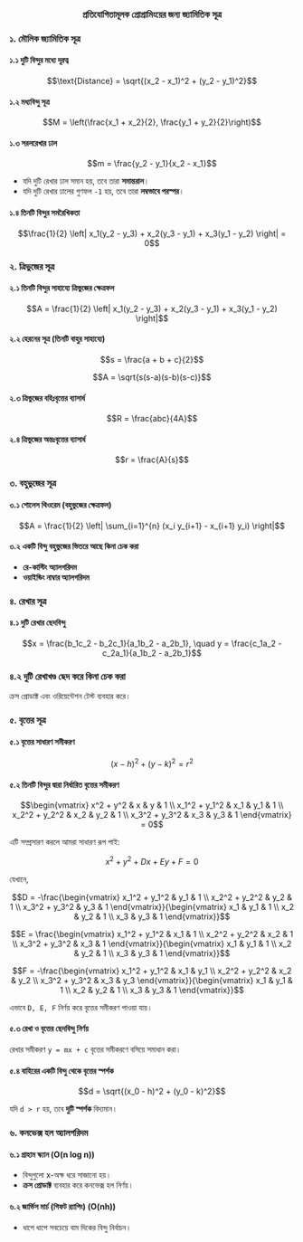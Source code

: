 ### <p align="center"> প্রতিযোগিতামূলক প্রোগ্রামিংয়ের জন্য জ্যামিতিক সূত্র </p>


### ১. মৌলিক জ্যামিতিক সূত্র

#### ১.১ দুটি বিন্দুর মধ্যে দূরত্ব
```math
\text{Distance} = \sqrt{(x_2 - x_1)^2 + (y_2 - y_1)^2}
```

#### ১.২ মধ্যবিন্দু সূত্র
```math
M = \left(\frac{x_1 + x_2}{2}, \frac{y_1 + y_2}{2}\right)
```

#### ১.৩ সরলরেখার ঢাল
```math
m = \frac{y_2 - y_1}{x_2 - x_1}
```
- যদি দুটি রেখার ঢাল সমান হয়, তবে তারা **সমান্তরাল**।
- যদি দুটি রেখার ঢালের গুণফল `-1` হয়, তবে তারা **লম্বভাবে পরস্পর**।

#### ১.৪ তিনটি বিন্দুর সমরৈখিকতা
```math
\frac{1}{2} \left| x_1(y_2 - y_3) + x_2(y_3 - y_1) + x_3(y_1 - y_2) \right| = 0
```

### ২. ত্রিভুজের সূত্র

#### ২.১ তিনটি বিন্দুর সাহায্যে ত্রিভুজের ক্ষেত্রফল
```math
A = \frac{1}{2} \left| x_1(y_2 - y_3) + x_2(y_3 - y_1) + x_3(y_1 - y_2) \right|
```

#### ২.২ হেরনের সূত্র (তিনটি বাহুর সাহায্যে)
```math
s = \frac{a + b + c}{2}
```
```math
A = \sqrt{s(s-a)(s-b)(s-c)}
```

#### ২.৩ ত্রিভুজের বহিঃবৃত্তের ব্যাসার্ধ
```math
R = \frac{abc}{4A}
```

#### ২.৪ ত্রিভুজের অন্তঃবৃত্তের ব্যাসার্ধ
```math
r = \frac{A}{s}
```

### ৩. বহুভুজের সূত্র

#### ৩.১ শোলেস থিওরেম (বহুভুজের ক্ষেত্রফল)
```math
A = \frac{1}{2} \left| \sum_{i=1}^{n} (x_i y_{i+1} - x_{i+1} y_i) \right|
```

#### ৩.২ একটি বিন্দু বহুভুজের ভিতরে আছে কিনা চেক করা
- **রে-কাস্টিং অ্যালগরিদম**
- **ওয়াইন্ডিং নাম্বার অ্যালগরিদম**

### ৪. রেখার সূত্র

#### ৪.১ দুটি রেখার ছেদবিন্দু
```math
x = \frac{b_1c_2 - b_2c_1}{a_1b_2 - a_2b_1}, \quad y = \frac{c_1a_2 - c_2a_1}{a_1b_2 - a_2b_1}
```

### ৪.২ দুটি রেখাখণ্ড ছেদ করে কিনা চেক করা
ক্রস প্রোডাক্ট এবং ওরিয়েন্টেশন টেস্ট ব্যবহার করে।

### ৫. বৃত্তের সূত্র

#### ৫.১ বৃত্তের সাধারণ সমীকরণ
```math
(x - h)^2 + (y - k)^2 = r^2
```

#### ৫.২ তিনটি বিন্দুর দ্বারা নির্ধারিত বৃত্তের সমীকরণ
```math
\begin{vmatrix}
x^2 + y^2 & x & y & 1 \\
x_1^2 + y_1^2 & x_1 & y_1 & 1 \\
x_2^2 + y_2^2 & x_2 & y_2 & 1 \\
x_3^2 + y_3^2 & x_3 & y_3 & 1
\end{vmatrix} = 0
```

এটি সম্প্রসারণ করলে আমরা সাধারণ রূপ পাই:
```math
x^2 + y^2 + Dx + Ey + F = 0
```
যেখানে,
```math
D = -\frac{\begin{vmatrix} x_1^2 + y_1^2 & y_1 & 1 \\ x_2^2 + y_2^2 & y_2 & 1 \\ x_3^2 + y_3^2 & y_3 & 1 \end{vmatrix}}{\begin{vmatrix} x_1 & y_1 & 1 \\ x_2 & y_2 & 1 \\ x_3 & y_3 & 1 \end{vmatrix}}
```
```math
E = \frac{\begin{vmatrix} x_1^2 + y_1^2 & x_1 & 1 \\ x_2^2 + y_2^2 & x_2 & 1 \\ x_3^2 + y_3^2 & x_3 & 1 \end{vmatrix}}{\begin{vmatrix} x_1 & y_1 & 1 \\ x_2 & y_2 & 1 \\ x_3 & y_3 & 1 \end{vmatrix}}
```
```math
F = -\frac{\begin{vmatrix} x_1^2 + y_1^2 & x_1 & y_1 \\ x_2^2 + y_2^2 & x_2 & y_2 \\ x_3^2 + y_3^2 & x_3 & y_3 \end{vmatrix}}{\begin{vmatrix} x_1 & y_1 & 1 \\ x_2 & y_2 & 1 \\ x_3 & y_3 & 1 \end{vmatrix}}
```
এভাবে `D, E, F` নির্ণয় করে বৃত্তের সমীকরণ পাওয়া যায়।

#### ৫.৩ রেখা ও বৃত্তের ছেদবিন্দু নির্ণয়
রেখার সমীকরণ `y = mx + c` বৃত্তের সমীকরণে বসিয়ে সমাধান করা।

#### ৫.৪ বাহিরের একটি বিন্দু থেকে বৃত্তের স্পর্শক
```math
d = \sqrt{(x_0 - h)^2 + (y_0 - k)^2}
```
যদি `d > r` হয়, তবে **দুটি স্পর্শক** বিদ্যমান।

### ৬. কনভেক্স হল অ্যালগরিদম

#### ৬.১ গ্রাহাম স্ক্যান (O(n log n))
- বিন্দুগুলো x-অক্ষ ধরে সাজানো হয়।
- **ক্রস প্রোডাক্ট** ব্যবহার করে কনভেক্স হল নির্ণয়।

#### ৬.২ জার্ভিস মার্চ (গিফট র‍্যাপিং) (O(nh))
- ধাপে ধাপে সবচেয়ে বাম দিকের বিন্দু নির্বাচন।


